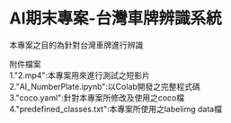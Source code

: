 # AI期末專案-台灣車牌辨識系統  
本專案之目的為針對台灣車牌進行辨識  

附件檔案  
1."2.mp4":本專案用來進行測試之短影片  
2."AI_NumberPlate.ipynb":以Colab開發之完整程式碼  
3."coco.yaml":針對本專案所修改及使用之coco檔  
4."predefined_classes.txt":本專案所使用之labelimg data檔  

